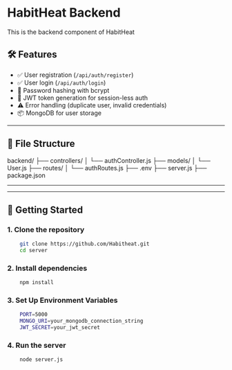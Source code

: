 # HabitHeat Backend

This is the backend component of HabitHeat

## 🛠️ Features

- ✅ User registration (`/api/auth/register`)
- ✅ User login (`/api/auth/login`)
- 🔐 Password hashing with bcrypt
- 🔐 JWT token generation for session-less auth
- ⚠️ Error handling (duplicate user, invalid credentials)
- 📦 MongoDB for user storage

---

## 📁 File Structure

backend/
├── controllers/
│ └── authController.js
├── models/
│ └── User.js
├── routes/
│ └── authRoutes.js
├── .env
├── server.js
├── package.json

---


---

## 🚀 Getting Started

### 1. Clone the repository

```bash
    git clone https://github.com/Habitheat.git
    cd server 
```

### 2. Install dependencies 

```bash
    npm install
```

### 3. Set Up Environment Variables

```bash
    PORT=5000
    MONGO_URI=your_mongodb_connection_string
    JWT_SECRET=your_jwt_secret
```

### 4. Run the server 

```bash
    node server.js
```